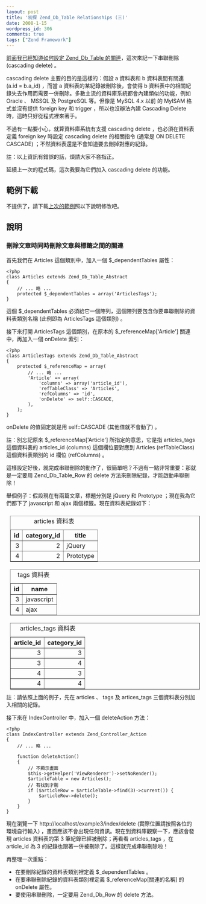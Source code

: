 ```yaml
---
layout: post
title: '初探 Zend_Db_Table Relationships (三)'
date: 2008-1-15
wordpress_id: 306
comments: true
tags: ["Zend Framework"]
---
```


[前面我已經知道如何設定 Zend_Db_Table 的關連](http://www.jaceju.net/blog/archives/263)，這次來記一下串聯刪除 (cascading delete) 。

cascading delete 主要的目的是這樣的：假設 a 資料表和 b 資料表間有關連 (a.id = b.a_id) ，而當 a 資料表的某紀錄被刪除後，會使得 b 資料表中的相關紀錄失去作用而需要一併刪除。多數主流的資料庫系統都會內建類似的功能，例如 Oracle 、 MSSQL 及 PostgreSQL 等。但像是 MySQL 4.x 以前 的 MyISAM 格式並沒有提供 foreign key 和 trigger ，所以也沒辦法內建 Cascading Delete 時，這時只好從程式裡來著手。 

不過有一點要小心，就算資料庫系統有支援 cascading delete ，也必須在資料表定義 foreign key 時設定 cascading delete 的相關指令 (通常是 ON DELETE CASCADE) ；不然資料表還是不會知道要去刪掉對應的紀錄。

註：以上資訊有錯誤的話，煩請大家不吝指正。

延續上一次的程式碼，這次我要為它們加入 cascading delete 的功能。

<!--more-->

## 範例下載

不提供了，請下載[上次的範例](/resources/zf_table/example2.zip)照以下說明修改吧。

## 說明

### 刪除文章時同時刪除文章與標籤之間的關連

首先我們在 Articles 這個類別中，加入一個 $_dependentTables 屬性： 

```
<?php
class Articles extends Zend_Db_Table_Abstract
{
    // ... 略 ...
    protected $_dependentTables = array('ArticlesTags');
}

```

這個  $_dependentTables 必須給它一個陣列，這個陣列要包含你要串聯刪除的資料表類別名稱 (此例即為 ArticlesTags 這個類別) 。

接下來打開 ArticlesTags 這個類別，在原本的 $_referenceMap['Article'] 關連中，再加入一個 onDelete 索引：

```
<?php
class ArticlesTags extends Zend_Db_Table_Abstract
{
    protected $_referenceMap = array(
        // ... 略 ...
        'Article' => array(
            'columns' => array('article_id'),
            'refTableClass' => 'Articles',
            'refColumns' => 'id',
            'onDelete' => self::CASCADE,
        ),
    );
}

```

onDelete 的值固定就是用 self::CASCADE (其他值就不會動了) 。

註：別忘記原來 $_referenceMap['Article'] 所指定的意思，它是指 articles_tags 這個資料表的 articles_id (columns) 這個欄位要對應到 Articles (refTableClass) 這個資料表類別的 id 欄位 (refColumns) 。 

這樣設定好後，就完成串聯刪除的動作了，很簡單吧？不過有一點非常重要：那就是一定要用 Zend_Db_Table_Row 的 delete 方法來刪除紀錄，才能啟動串聯刪除！

舉個例子：假設現在有兩篇文章，標題分別是 jQuery 和 Prototype ；現在我為它們都下了 javascript 和 ajax 兩個標籤。現在資料表紀錄如下：
<table border="1" cellspacing="1" cellpadding="3" summary="articles 資料表" style="float:left; margin:10px;">
<caption>articles 資料表</caption>
<tr>
<th>id</th>
<th>category_id</th>
<th>title</th>
</tr>
<tr>
<td align="right">3</td>
<td align="right">2</td>
<td>jQuery</td>
</tr>
<tr>
<td align="right">4</td>
<td align="right">2</td>
<td>Prototype</td>
</tr>
</table>
<table border="1" cellspacing="1" cellpadding="3" summary="tags 資料表" style="float:left; margin:10px;">
<caption>
tags 資料表
</caption>
<tr>
<th>id</th>
<th>name</th>
</tr>
<tr>
<td align="right">3</td>
<td>javascript</td>
</tr>
<tr>
<td align="right">4</td>
<td>ajax</td>
</tr>
</table>
<table border="1" cellspacing="1" cellpadding="3" summary="articles_tags 資料表" style="float:left; margin:10px;">
<caption>
articles_tags 資料表
</caption>
<tr>
<th>article_id</th>
<th>category_id</th>
</tr>
<tr>
<td align="right">3</td>
<td align="right">3</td>
</tr>
<tr>
<td align="right">3</td>
<td align="right">4</td>
</tr>
<tr>
<td align="right">4</td>
<td align="right">3</td>
</tr>
<tr>
<td align="right">4</td>
<td align="right">4</td>
</tr>
</table>

註：請依照上面的例子，先在 articles 、 tags 及 artices_tags 三個資料表分別加入相關的紀錄。 

接下來在 IndexController 中，加入一個 deleteAction 方法：

```
<?php
class IndexController extends Zend_Controller_Action
{
    // ... 略 ...

    function deleteAction()
    {
        // 不顯示畫面
        $this->getHelper('ViewRenderer')->setNoRender();
        $articleTable = new Articles();
        // 有找到才刪
        if ($articleRow = $articleTable->find(3)->current()) {
            $articleRow->delete();
        }
    }
}

```

現在瀏覽一下 http://localhost/example3/index/delete (實際位置請按照各位的環境自行輸入) ，畫面應該不會出現任何資訊。現在到資料庫觀察一下，應該會發現 articles 資料表的第 3 筆紀錄已經被刪除；再看看 articles_tags ，在 article_id 為 3 的紀錄也跟著一併被刪除了。這樣就完成串聯刪除啦！

再整理一次重點：

* 在要刪除紀錄的資料表類別裡定義 $_dependentTables 。
* 在要串聯刪除紀錄的資料表類別裡定義 $_referenceMap[關連的名稱] 的 onDelete 屬性。
* 要使用串聯刪除，一定要用 Zend_Db_Row 的 delete 方法。

